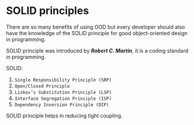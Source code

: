 # SOLID principles

There are so many benefits of using OOD but every developer should also have the knowledge of the SOLID principle for good object-oriented design in programming.

SOLID principle was introduced by _**Robert C. Martin**_, it is a coding standard in programming.

SOLID:
1.  `Single Responsibility Principle (SRP)`
2.  `Open/Closed Principle`
3.  `Liskov’s Substitution Principle (LSP)`
4.  `Interface Segregation Principle (ISP)`
5.  `Dependency Inversion Principle (DIP)`

SOLID principle helps in reducing tight coupling.























